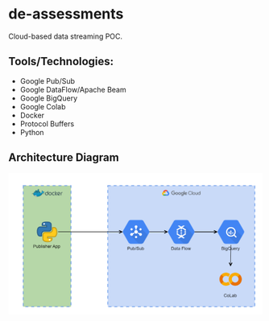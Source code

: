 # de-assessments

Cloud-based data streaming POC.

## Tools/Technologies:
- Google Pub/Sub
- Google DataFlow/Apache Beam
- Google BigQuery
- Google Colab
- Docker
- Protocol Buffers
- Python

## Architecture Diagram

![ArchitectureDiagram](/ArchitectureDiagram.png)
